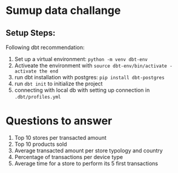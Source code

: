 # Sumup data challange #

## Setup Steps: ##
Following dbt recommendation:

1. Set up a virtual environment: `python -m venv dbt-env`
2. Activeate the environment with `source dbt-env/bin/activate - activate the end`
3. run dbt installation with postgres: `pip install dbt-postgres`
4. run `dbt init` to initialize the project 
5. connecting with local db with setting up connection in `.dbt/profiles.yml`


# Questions to answer #
1. Top 10 stores per transacted amount
2. Top 10 products sold
3. Average transacted amount per store typology and country 
4. Percentage of transactions per device type 
5. Average time for a store to perform its 5 first transactions

